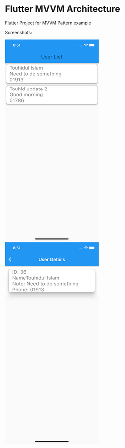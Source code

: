 # Flutter MVVM Architecture

Flutter Project for MVVM Pattern example


Screenshots:


![Widget Screenshot](https://raw.githubusercontent.com/TouhidApps/flutter-mvvm-example/main/images/4.png)
![Widget Screenshot](https://raw.githubusercontent.com/TouhidApps/flutter-mvvm-example/main/images/5.png)